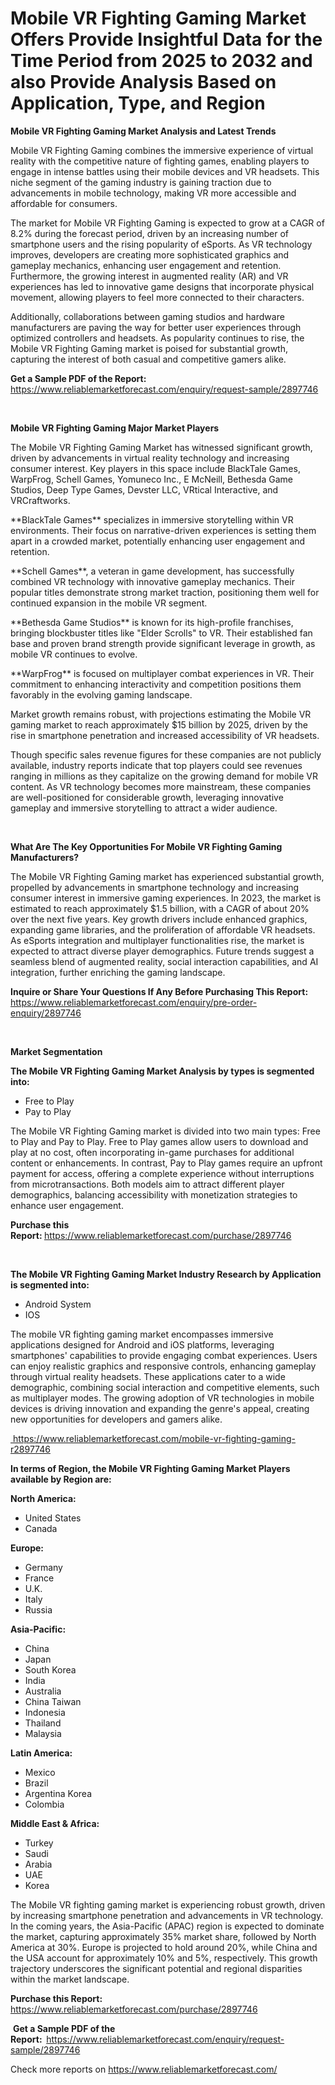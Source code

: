 <p><h1>Mobile VR Fighting Gaming Market Offers Provide Insightful Data for the Time Period from 2025 to 2032 and also Provide Analysis Based on Application, Type, and Region</h1></p><p><strong>Mobile VR Fighting Gaming Market Analysis and Latest Trends</strong></p>
<p><p>Mobile VR Fighting Gaming combines the immersive experience of virtual reality with the competitive nature of fighting games, enabling players to engage in intense battles using their mobile devices and VR headsets. This niche segment of the gaming industry is gaining traction due to advancements in mobile technology, making VR more accessible and affordable for consumers.</p><p>The market for Mobile VR Fighting Gaming is expected to grow at a CAGR of 8.2% during the forecast period, driven by an increasing number of smartphone users and the rising popularity of eSports. As VR technology improves, developers are creating more sophisticated graphics and gameplay mechanics, enhancing user engagement and retention. Furthermore, the growing interest in augmented reality (AR) and VR experiences has led to innovative game designs that incorporate physical movement, allowing players to feel more connected to their characters.</p><p>Additionally, collaborations between gaming studios and hardware manufacturers are paving the way for better user experiences through optimized controllers and headsets. As popularity continues to rise, the Mobile VR Fighting Gaming market is poised for substantial growth, capturing the interest of both casual and competitive gamers alike.</p></p>
<p><strong>Get a Sample PDF of the Report:&nbsp;</strong> <a href="https://www.reliablemarketforecast.com/enquiry/request-sample/2897746?utm_campaign=3554&utm_medium=2&utm_source=Github&utm_content=ia&utm_term=15032025&utm_id=mobile-vr-fighting-gaming">https://www.reliablemarketforecast.com/enquiry/request-sample/2897746</a></p>
<p>&nbsp;</p>
<p><strong>Mobile VR Fighting Gaming Major Market Players</strong></p>
<p><p>The Mobile VR Fighting Gaming Market has witnessed significant growth, driven by advancements in virtual reality technology and increasing consumer interest. Key players in this space include BlackTale Games, WarpFrog, Schell Games, Yomuneco Inc., E McNeill, Bethesda Game Studios, Deep Type Games, Devster LLC, VRtical Interactive, and VRCraftworks.</p><p>**BlackTale Games** specializes in immersive storytelling within VR environments. Their focus on narrative-driven experiences is setting them apart in a crowded market, potentially enhancing user engagement and retention.</p><p>**Schell Games**, a veteran in game development, has successfully combined VR technology with innovative gameplay mechanics. Their popular titles demonstrate strong market traction, positioning them well for continued expansion in the mobile VR segment.</p><p>**Bethesda Game Studios** is known for its high-profile franchises, bringing blockbuster titles like "Elder Scrolls" to VR. Their established fan base and proven brand strength provide significant leverage in growth, as mobile VR continues to evolve.</p><p>**WarpFrog** is focused on multiplayer combat experiences in VR. Their commitment to enhancing interactivity and competition positions them favorably in the evolving gaming landscape.</p><p>Market growth remains robust, with projections estimating the Mobile VR gaming market to reach approximately $15 billion by 2025, driven by the rise in smartphone penetration and increased accessibility of VR headsets. </p><p>Though specific sales revenue figures for these companies are not publicly available, industry reports indicate that top players could see revenues ranging in millions as they capitalize on the growing demand for mobile VR content. As VR technology becomes more mainstream, these companies are well-positioned for considerable growth, leveraging innovative gameplay and immersive storytelling to attract a wider audience.</p></p>
<p>&nbsp;</p>
<p><strong>What Are The Key Opportunities For Mobile VR Fighting Gaming Manufacturers?</strong></p>
<p><p>The Mobile VR Fighting Gaming market has experienced substantial growth, propelled by advancements in smartphone technology and increasing consumer interest in immersive gaming experiences. In 2023, the market is estimated to reach approximately $1.5 billion, with a CAGR of about 20% over the next five years. Key growth drivers include enhanced graphics, expanding game libraries, and the proliferation of affordable VR headsets. As eSports integration and multiplayer functionalities rise, the market is expected to attract diverse player demographics. Future trends suggest a seamless blend of augmented reality, social interaction capabilities, and AI integration, further enriching the gaming landscape.</p></p>
<p><strong>Inquire or Share Your Questions If Any Before Purchasing This Report:</strong> <a href="https://www.reliablemarketforecast.com/enquiry/pre-order-enquiry/2897746?utm_campaign=3554&utm_medium=2&utm_source=Github&utm_content=ia&utm_term=15032025&utm_id=mobile-vr-fighting-gaming">https://www.reliablemarketforecast.com/enquiry/pre-order-enquiry/2897746</a></p>
<p>&nbsp;</p>
<p><strong>Market Segmentation</strong></p>
<p><strong>The Mobile VR Fighting Gaming Market Analysis by types is segmented into:</strong></p>
<p><ul><li>Free to Play</li><li>Pay to Play</li></ul></p>
<p><p>The Mobile VR Fighting Gaming market is divided into two main types: Free to Play and Pay to Play. Free to Play games allow users to download and play at no cost, often incorporating in-game purchases for additional content or enhancements. In contrast, Pay to Play games require an upfront payment for access, offering a complete experience without interruptions from microtransactions. Both models aim to attract different player demographics, balancing accessibility with monetization strategies to enhance user engagement.</p></p>
<p><strong>Purchase this Report:&nbsp;</strong><a href="https://www.reliablemarketforecast.com/purchase/2897746?utm_campaign=3554&utm_medium=2&utm_source=Github&utm_content=ia&utm_term=15032025&utm_id=mobile-vr-fighting-gaming">https://www.reliablemarketforecast.com/purchase/2897746</a></p>
<p>&nbsp;</p>
<p><strong>The Mobile VR Fighting Gaming Market Industry Research by Application is segmented into:</strong></p>
<p><ul><li>Android System</li><li>IOS</li></ul></p>
<p><p>The mobile VR fighting gaming market encompasses immersive applications designed for Android and iOS platforms, leveraging smartphones' capabilities to provide engaging combat experiences. Users can enjoy realistic graphics and responsive controls, enhancing gameplay through virtual reality headsets. These applications cater to a wide demographic, combining social interaction and competitive elements, such as multiplayer modes. The growing adoption of VR technologies in mobile devices is driving innovation and expanding the genre's appeal, creating new opportunities for developers and gamers alike.</p></p>
<p><a href="https://www.reliablemarketforecast.com/mobile-vr-fighting-gaming-r2897746?utm_campaign=3554&utm_medium=2&utm_source=Github&utm_content=ia&utm_term=15032025&utm_id=mobile-vr-fighting-gaming">&nbsp;https://www.reliablemarketforecast.com/mobile-vr-fighting-gaming-r2897746</a></p>
<p><strong>In terms of Region, the Mobile VR Fighting Gaming Market Players available by Region are:</strong></p>
<p>
    <p> <strong> North America: </strong>
        <ul>
            <li>United States</li>
            <li>Canada</li>
        </ul>
        </p> 
    <p> <strong> Europe: </strong>
        <ul>
            <li>Germany</li>
            <li>France</li>
            <li>U.K.</li>
            <li>Italy</li>
            <li>Russia</li>
        </ul>
        </p> 
    <p> <strong> Asia-Pacific: </strong>
        <ul>
            <li>China</li>
            <li>Japan</li>
            <li>South Korea</li>
            <li>India</li>
            <li>Australia</li>
            <li>China Taiwan</li>
            <li>Indonesia</li>
            <li>Thailand</li>
            <li>Malaysia</li>
        </ul>
        </p> 
    <p> <strong> Latin America: </strong>
        <ul>
            <li>Mexico</li>
            <li>Brazil</li>
            <li>Argentina Korea</li>
            <li>Colombia</li>
        </ul>
        </p> 
    <p> <strong> Middle East & Africa: </strong>
        <ul>
            <li>Turkey</li>
            <li>Saudi</li>
            <li>Arabia</li>
            <li>UAE</li>
            <li>Korea</li>
        </ul>
    </p>
    </p>
<p><p>The Mobile VR fighting gaming market is experiencing robust growth, driven by increasing smartphone penetration and advancements in VR technology. In the coming years, the Asia-Pacific (APAC) region is expected to dominate the market, capturing approximately 35% market share, followed by North America at 30%. Europe is projected to hold around 20%, while China and the USA account for approximately 10% and 5%, respectively. This growth trajectory underscores the significant potential and regional disparities within the market landscape.</p></p>
<p><strong>Purchase this Report: </strong><a href="https://www.reliablemarketforecast.com/purchase/2897746?utm_campaign=3554&utm_medium=2&utm_source=Github&utm_content=ia&utm_term=15032025&utm_id=mobile-vr-fighting-gaming">https://www.reliablemarketforecast.com/purchase/2897746</a></p>
<p>&nbsp;<strong>Get a Sample PDF of the Report:&nbsp;&nbsp;</strong><a href="https://www.reliablemarketforecast.com/enquiry/request-sample/2897746?utm_campaign=3554&utm_medium=2&utm_source=Github&utm_content=ia&utm_term=15032025&utm_id=mobile-vr-fighting-gaming">https://www.reliablemarketforecast.com/enquiry/request-sample/2897746</a></p>
<p><strong></strong></p>
<p>Check more reports on <a href="https://www.reliablemarketforecast.com/?utm_campaign=3554&utm_medium=2&utm_source=Github&utm_content=ia&utm_term=15032025&utm_id=mobile-vr-fighting-gaming">https://www.reliablemarketforecast.com/</a></p>